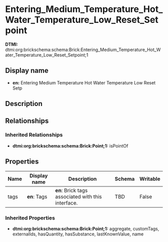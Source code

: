 # Entering_Medium_Temperature_Hot_Water_Temperature_Low_Reset_Setpoint
**DTMI:** dtmi:org:brickschema:schema:Brick:Entering_Medium_Temperature_Hot_Water_Temperature_Low_Reset_Setpoint;1
## Display name
- **en:** Entering Medium Temperature Hot Water Temperature Low Reset Setp
## Description
## Relationships
### Inherited Relationships
* **dtmi:org:brickschema:schema:Brick:Point;1:** isPointOf
## Properties
|Name|Display name|Description|Schema|Writable|
|-|-|-|-|-|
|tags|**en**: Tags|**en**: Brick tags associated with this interface.|TBD|False|
### Inherited Properties
* **dtmi:org:brickschema:schema:Brick:Point;1:** aggregate, customTags, externalIds, hasQuantity, hasSubstance, lastKnownValue, name
